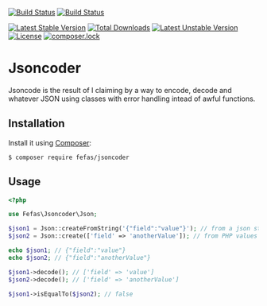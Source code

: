 [![Build Status](https://img.shields.io/travis/fefas/jsoncoder/master.svg?style=flat-square)](https://travis-ci.org/fefas/jsoncoder)
[![Build Status](https://img.shields.io/coveralls/github/fefas/jsoncoder.svg?style=flat-square)](https://coveralls.io/github/fefas/jsoncoder)

[![Latest Stable Version](https://poser.pugx.org/fefas/jsoncoder/v/stable?format=flat-square)](https://packagist.org/packages/fefas/jsoncoder)
[![Total Downloads](https://poser.pugx.org/fefas/jsoncoder/downloads?format=flat-square)](https://packagist.org/packages/fefas/jsoncoder)
[![Latest Unstable Version](https://poser.pugx.org/fefas/jsoncoder/v/unstable?format=flat-square)](https://packagist.org/packages/fefas/jsoncoder)
[![License](https://poser.pugx.org/fefas/jsoncoder/license?format=flat-square)](LICENSE)
[![composer.lock](https://poser.pugx.org/fefas/jsoncoder/composerlock?format=flat-square)](https://packagist.org/packages/fefas/jsoncoder)

# Jsoncoder

Jsoncode is the result of I claiming by a way to encode, decode and whatever
JSON using classes with error handling intead of awful functions.

## Installation

Install it using [Composer](https://getcomposer.org/):

```shell
$ composer require fefas/jsoncoder
```

## Usage

```php
<?php

use Fefas\Jsoncoder\Json;

$json1 = Json::createFromString('{"field":"value"}'); // from a json string
$json2 = Json::create(['field' => 'anotherValue']); // from PHP values

echo $json1; // {"field":"value"}
echo $json2; // {"field":"anotherValue"}

$json1->decode(); // ['field' => 'value']
$json2->decode(); // ['field' => 'anotherValue']

$json1->isEqualTo($json2); // false
```

